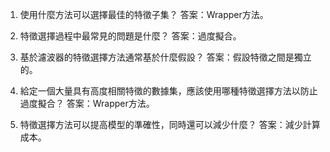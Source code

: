 1. 使用什麼方法可以選擇最佳的特徵子集？
答案：Wrapper方法。

2. 特徵選擇過程中最常見的問題是什麼？
答案：過度擬合。

3. 基於濾波器的特徵選擇方法通常基於什麼假設？
答案：假設特徵之間是獨立的。

4. 給定一個大量具有高度相關特徵的數據集，應該使用哪種特徵選擇方法以防止過度擬合？
答案：Wrapper方法。

5. 特徵選擇方法可以提高模型的準確性，同時還可以減少什麼？
答案：減少計算成本。